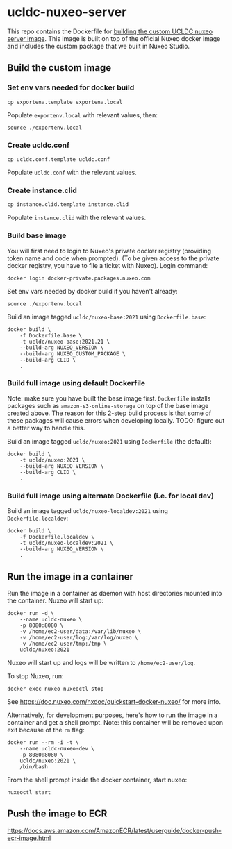 # ucldc-nuxeo-server

This repo contains the Dockerfile for [building the custom UCLDC nuxeo server image](https://doc.nuxeo.com/nxdoc/build-a-custom-docker-image/). This image is built on top of the official Nuxeo docker image and includes the custom package that we built in Nuxeo Studio.

## Build the custom image

### Set env vars needed for docker build

````
cp exportenv.template exportenv.local
````

Populate `exportenv.local` with relevant values, then:

```
source ./exportenv.local
```

### Create ucldc.conf

```
cp ucldc.conf.template ucldc.conf
```

Populate `ucldc.conf` with the relevant values.

### Create instance.clid

```
cp instance.clid.template instance.clid
```

Populate `instance.clid` with the relevant values.

### Build base image

You will first need to login to Nuxeo's private docker registry (providing token name and code when prompted). (To be given access to the private docker registry, you have to file a ticket with Nuxeo). Login command:

```
docker login docker-private.packages.nuxeo.com
```
Set env vars needed by docker build if you haven't already:

```
source ./exportenv.local
```

Build an image tagged `ucldc/nuxeo-base:2021` using `Dockerfile.base`:

```
docker build \
    -f Dockerfile.base \
    -t ucldc/nuxeo-base:2021.21 \
    --build-arg NUXEO_VERSION \
    --build-arg NUXEO_CUSTOM_PACKAGE \
    --build-arg CLID \
    .
```

### Build full image using default Dockerfile

Note: make sure you have built the base image first. `Dockerfile` installs packages such as `amazon-s3-online-storage` on top of the base image created above. The reason for this 2-step build process is that some of these packages will cause errors when developing locally. TODO: figure out a better way to handle this.

Build an image tagged `ucldc/nuxeo:2021` using `Dockerfile` (the default):

```
docker build \
    -t ucldc/nuxeo:2021 \
    --build-arg NUXEO_VERSION \
    --build-arg CLID \
    .
```

### Build full image using alternate Dockerfile (i.e. for local dev)

Build an image tagged `ucldc/nuxeo-localdev:2021` using `Dockerfile.localdev`:

```
docker build \
    -f Dockerfile.localdev \
    -t ucldc/nuxeo-localdev:2021 \
    --build-arg NUXEO_VERSION \
    .
```

## Run the image in a container

Run the image in a container as daemon with host directories mounted into the container. Nuxeo will start up:

```
docker run -d \
    --name ucldc-nuxeo \
    -p 8080:8080 \   
    -v /home/ec2-user/data:/var/lib/nuxeo \   
    -v /home/ec2-user/log:/var/log/nuxeo \   
    -v /home/ec2-user/tmp:/tmp \ 
    ucldc/nuxeo:2021
```

Nuxeo will start up and logs will be written to `/home/ec2-user/log`.

To stop Nuxeo, run: 

```
docker exec nuxeo nuxeoctl stop
```

See https://doc.nuxeo.com/nxdoc/quickstart-docker-nuxeo/ for more info.

Alternatively, for development purposes, here's how to run the image in a container and get a shell prompt. Note: this container will be removed upon exit because of the `rm` flag:

```
docker run --rm -i -t \
    --name ucldc-nuxeo-dev \
    -p 8080:8080 \
    ucldc/nuxeo:2021 \
    /bin/bash
```

From the shell prompt inside the docker container, start nuxeo:

```
nuxeoctl start
```

## Push the image to ECR

https://docs.aws.amazon.com/AmazonECR/latest/userguide/docker-push-ecr-image.html
